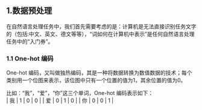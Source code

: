 ## 1.数据预处理  
在自然语言处理任务中，我们首先需要考虑的是：计算机是无法直接识别任务文字的（包括:中文、英文、德文等等），“词如何在计算机中表示”是任何自然语言处理任务中的“入门券”。

### 1.1 One-hot 编码  
One-hot 编码，又叫做独热编码，其是一种将数据转换为数值数据的技术；每个类别用一个位图来表示，该位图中只有一个位置的值为1，其余位置的值为0。  

比如：“我”，“爱”，“你”这三个单词，One-hot 编码表示如下：   
| 我 | 1 | 0 | 0 |
| 爱 | 0 | 1 | 0 |
| 你 | 0 | 0 | 1 |


